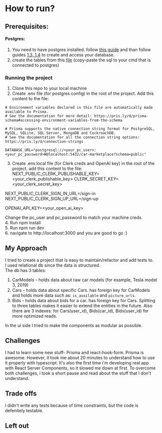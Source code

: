 # How to run?
## Prerequisites: 
#### Postgres:
1. You need to have postgres installed. follow [this guide](https://www.postgresql.org/docs/current/installation.html) and than follow guides [1.3, 1.4](https://www.postgresql.org/docs/current/tutorial-start.html) to create and access your database.
2. create the tables from this [file](https://github.com/IdoWeitzman/car-marketplace/blob/main/db-creation.sql) (copy-paste the sql to your cmd that is connected to postgres)

### Running the project
1. Clone this repo to your local machine
2. Create .env file (for postgres config) in the root of the project. Add this content to the file:
```
# Environment variables declared in this file are automatically made available to Prisma.
# See the documentation for more detail: https://pris.ly/d/prisma-schema#accessing-environment-variables-from-the-schema

# Prisma supports the native connection string format for PostgreSQL, MySQL, SQLite, SQL Server, MongoDB and CockroachDB.
# See the documentation for all the connection string options: https://pris.ly/d/connection-strings

DATABASE_URL="postgresql://<your_pc_user>:<your_pc_password>W@localhost:5432/car-marketplace?schema=public"
```
3. Create .env.local file (for Clerk creds and OpenAI key) in the root of the project. add this content to the file:
NEXT_PUBLIC_CLERK_PUBLISHABLE_KEY=<your_clerk_publishable_key>
CLERK_SECRET_KEY=<your_clerk_secret_key>

NEXT_PUBLIC_CLERK_SIGN_IN_URL=/sign-in
NEXT_PUBLIC_CLERK_SIGN_UP_URL=/sign-up

OPENAI_API_KEY=<your_open_ai_key>

Change the pc_user and pc_password to match your machine creds. </br>
4. Run npm install  </br>
5. Run npm run dev  </br>
6. navigate to http://localhost:3000 and you are good to go :)   </br>

## My Approach 
I tried to create a project that is easy to maintain/refactor and add tests to. </br>
I used relational db since the data is structured. </br>
The db has 3 tables: 
1. CarModels - holds data about raw car models (for example, Tesla model 3, 2019)
2. Cars - holds data about specific Cars. has foreign key for CarModels and holds more data such as: `is_available` and `picture_urls`.
3. Bids - holds data about bids for a car. has foreign key for Cars.
Splitting to three tables makes it easier to extend the entities in the future.
Also there are 3 indexes: for Cars(user_id), Bids(car_id), Bids(user_id) for more optimized reads.

In the ui side I tried to make the components as modular as possible.

## Challenges
I had to learn some new stuff- Prisma and react-hook-form. Prisma is awesome. However, it took me about 20 minutes to understand how to use it properly with typescript.
It's also the first time i'm developing real app with React Server Components, so it slowed me down at first. To overcome both challenges, i took a short pause and read about the stuff that I don't understand.

## Trade offs
I didn't write any tests because of time constraints, but the code is defenitely testable.

## Left out
